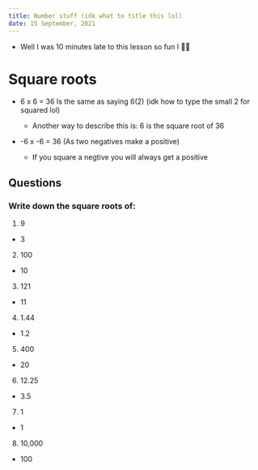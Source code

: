 ```yaml
---
title: Number stuff (idk what to title this lol)
date: 15 September, 2021
---
```


- Well I was 10 minutes late to this lesson so fun I 🤷‍♂️

# Square roots
- 6 x 6 = 36 Is the same as saying 6(2) (idk how to type the small 2 for
  squared lol)
    - Another way to describe this is: 6 is the square root of 36

- -6 x -6 = 36 (As two negatives make a positive)
    - If you square a negtive you will always get a positive

## Questions
### Write down the square roots of:
1. 9
- 3
2. 100
- 10
3. 121
- 11
4. 1.44
- 1.2
5. 400
- 20
6. 12.25
- 3.5
7. 1
- 1
8. 10,000
- 100
